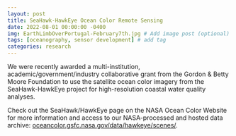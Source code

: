 ```yaml
---
layout: post
title: SeaHawk-HawkEye Ocean Color Remote Sensing
date: 2022-08-01 00:00:00 -0400
img: EarthLimbOverPortugal-February7th.jpg # Add image post (optional)
tags: [oceanography, sensor development] # add tag
categories: research
---
```


We were recently awarded a multi-institution, academic/government/industry collaborative grant from the Gordon & Betty Moore Foundation to use the satellite ocean color imagery from the SeaHawk-HawkEye project for high-resolution coastal water quality analyses. 

Check out the SeaHawk/HawkEye page on the NASA Ocean Color Website for more information and access to our NASA-processed and hosted data archive: [oceancolor.gsfc.nasa.gov/data/hawkeye/scenes/](https://oceancolor.gsfc.nasa.gov/data/hawkeye/scenes/). 